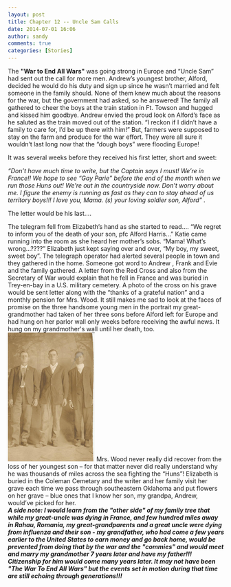 ```yaml
---
layout: post
title: Chapter 12 -- Uncle Sam Calls
date: 2014-07-01 16:06
author: sandy
comments: true
categories: [Stories]
---
```

<p>
The <strong>"War to End All Wars"</strong> was going strong in Europe and “Uncle Sam” had sent out the call for more men.  Andrew’s youngest brother, Alford,  decided he would do his duty and sign up since he wasn’t married and felt someone in the family should.  None of them knew much about the reasons for the war, but the government had asked, so he answered! The family all gathered to cheer the boys at the train station in Ft. Towson and hugged and kissed him goodbye.  Andrew envied the proud look on Alford’s face as he saluted as the train moved out of the station.  “I reckon if I didn’t have a family to care for, I’d be up there with him!”  But, farmers were supposed to stay on the farm and produce for the war effort.  They were all sure it wouldn’t last long now that the “dough boys” were flooding Europe!  
</p>
It was several weeks before they received his first letter, short and sweet:

<em> “Don’t have much time to write, but the Captain says I must!  We’re in France!!  We hope to see “Gay Parie” before the end of the month  when  we run those Huns out!  We’re out in the countryside now.  Don’t worry about me.  I figure the enemy is running as fast as they can to stay ahead of us territory boys!!!  I love you, Mama. (s) your loving soldier son, Alford” .</em>

The letter would be his last….


The telegram fell from Elizabeth’s hand as she started to read.... “We regret to inform you of the death of your son,  pfc Alford Harris…”   Katie came running into the room as she heard her mother’s sobs.    “Mama!  What’s wrong…????”   Elizabeth just kept saying over and over, “My boy, my sweet, sweet boy”.  The telegraph operator had alerted several people in town and they gathered in the home.  Someone got word to Andrew , Frank and Evie and the family gathered.  A letter from the Red Cross and also from the Secretary of War would explain that he fell in France and was buried in Trey-en-bay in a U.S. military cemetery.  A photo of the cross on his grave would be sent letter along with the “thanks of a grateful nation” and a monthly pension for Mrs. Wood.    It  still makes me sad to look at the faces of promise on the three handsome young men in the portrait my great-grandmother had taken of her three sons before Alford left for Europe and had hung on her parlor wall only weeks before receiving the awful news.  It hung on my grandmother's wall until her death, too.
<img src="../images/harris-brothers.jpg" alt="Andrew, Frank &amp; Alford Harris" width="202"> 
Mrs. Wood never really did recover from the loss of her youngest son – for that matter never did really understand why he was thousands of miles across the sea fighting the “Huns”!  Elizabeth  is buried in the Coleman Cemetary and the writer and her family visit her grave each time we pass through southeastern Oklahoma and put flowers on her grave – blue ones that I know her son, my grandpa, Andrew, would’ve picked for her.  
   <strong>  <em>A side note:  I would learn from the "other side" of my family tree that while my great-uncle was dying in France, and few hundred miles away in Rahau, Romania, my great-grandparents and a great uncle were dying from influenza and their son - my grandfather, who had come a few years earlier to the United States to earn money and go back home, would be prevented from doing that by the war and the "commies" and would meet and marry my grandmother 7 years later and have my father!!!  Citizenship for him would come many years later.  It may not have been "The War To End All Wars" but the events set in motion during that time are still echoing through generations!!!</em><strong></strong>
